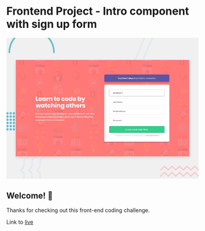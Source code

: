 # Frontend Project - Intro component with sign up form

![Design preview for the Intro component with sign up form coding challenge](./design/desktop-preview.jpg)

## Welcome! 👋

Thanks for checking out this front-end coding challenge.

Link to [live](https://intro-component-with-signup.now.sh/) 
